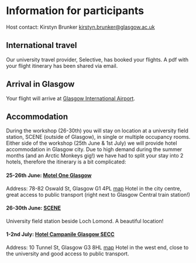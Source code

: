 # Information for participants

Host contact: Kirstyn Brunker kirstyn.brunker@glasgow.ac.uk

## International travel

Our university travel provider, Selective, has booked your flights. A pdf with your flight itinerary has been shared via email.

## Arrival in Glasgow

Your flight will arrive at [Glasgow International Airport](https://www.glasgowairport.com/). 

## Accommodation

During the workshop (26-30th) you will stay on location at a university field station, SCENE (outside of Glasgow), in single or multiple occupancy rooms. Either side of the workshop (25th June & 1st July) we will provide hotel accommodation in Glasgow city. Due to high demand during the summer months (and an Arctic Monkeys gig!) we have had to split your stay into 2 hotels, therefore the itinerary is a bit complicated: 

#### 25-26th June: [Motel One Glasgow](https://www.motel-one.com/en/hotels/glasgow/hotel-glasgow/) 
Address: 78-82 Oswald St, Glasgow G1 4PL [map](https://www.google.com/maps/place/Motel+One/@55.859211,-4.2853997,17z/data=!4m9!3m8!1s0x4888469c3b4faced:0xbbdada611fdf447!5m2!4m1!1i2!8m2!3d55.8583001!4d-4.2595688!16s%2Fg%2F11f4ppgx9m?entry=ttu)
Hotel in the city centre, great access to public transport (right next to Glasgow Central train station!)
#### 26-30th June: [SCENE](https://www.gla.ac.uk/research/az/scene/)
University field station beside Loch Lomond. A beautiful location!
#### 1-2nd July: [Hotel Campanile Glasgow SECC](https://glasgow.campanile.com/en-us/)
Address: 10 Tunnel St, Glasgow G3 8HL [map](https://www.google.com/maps/place/Campanile+Glasgow+SECC-Hydro+Hotel/@55.859211,-4.2853997,17z/data=!3m1!4b1!4m9!3m8!1s0x4888467fd0455cad:0x440ff7f44b7cb167!5m2!4m1!1i2!8m2!3d55.859211!4d-4.283211!16s%2Fg%2F1tgc92nq?entry=ttu)
Hotel in the west end, close to the university and good access to public transport.


